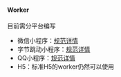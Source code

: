 #### Worker

目前需分平台编写

- 微信小程序：[规范详情](https://developers.weixin.qq.com/miniprogram/dev/api/worker/wx.createWorker.html)
- 字节跳动小程序：[规范详情](https://developer.toutiao.com/docs/game/worker/tt.createWorker.html)
- QQ小程序：[规范详情](https://q.qq.com/wiki/develop/miniprogram/API/worker/worker.html)
- H5：标准H5的worker仍然可以使用
